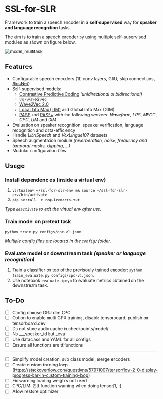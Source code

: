 # SSL-for-SLR

Framework to train a speech encoder in a **self-supervised** way for **speaker and language recognition** tasks.

The aim is to train a speech encoder by using multiple self-supervised modules as shown on figure below.

![model_multitask](https://raw.githubusercontent.com/theolepage/ssl-for-slr/master/docs/model_multitask.png)

## Features

- Configurable speech encoders (1D conv layers, GRU, skip connections, [SincNet](https://arxiv.org/abs/1808.00158))
- Self-supervised models:
    - [Contrastive Predictive Coding](https://arxiv.org/pdf/1807.03748.pdf) *(unidirectional or bidirectional)*
    - [vq-wave2vec](https://arxiv.org/pdf/1910.05453.pdf)
    - [Wave2Vec 2.0](https://arxiv.org/pdf/2006.11477.pdf)
    - [Local Info Max (LIM)](https://arxiv.org/pdf/1812.00271.pdf) and Global Info Max (GIM)
    - [PASE](https://arxiv.org/pdf/1904.03416.pdf) and [PASE+](https://arxiv.org/pdf/2001.09239.pdf) with the following workers: *Waveform*, *LPS*, *MFCC*, *CPC*, *LIM* and *GIM*
- Evaluation on speaker recognition, speaker verification, language recognition and data-efficiency
- Handle *LibriSpeech* and *VoxLingua107* datasets
- Speech augmentation module *(reverberation, noise, frequency and temporal masks, clipping, ...)*
- Modular configuration files

## Usage

### Install dependencies (inside a virtual env)

1. `virtualenv ~/ssl-for-slr-env && source ~/ssl-for-slr-env/bin/activate`
2. `pip install -r requirements.txt`

*Type `deactivate` to exit the virtual env after use.*

### Train model on pretext task

```
python train.py configs/cpc-v1.json
```

*Multiple config files are located in the `config/` folder.*

### Evaluate model on downstream task *(speaker or language recognition)*

1. Train a classifier on top of the previsouly trained encoder: `python train_evaluate.py configs/cpc-v1.json`.
2. Use notebook `evaluate.ipnyb` to evaluate metrics obtained on the downstream task.

## To-Do

- [ ] Config choose GRU dim CPC
- [ ] Option to enable multi GPU training, disable tensorboard, publish on tensorboard.dev
- [ ] Do not store audio cache in checkpoints/model/
- [ ] No ___speaker_id but _eval
- [ ] Use dataclass and YAML for all configs
- [ ] Ensure all functions are tf.functions

---

- [ ] Simplify model creation, sub class model, merge encoders
- [ ] Create custom training loop (https://stackoverflow.com/questions/57971007/tensorflow-2-0-display-progress-bar-in-custom-training-loop)
- [ ] Fix warning loading weights not used
- [ ] CPC/LIM: @tf.function warning when doing tensor[1, :]
- [ ] Allow restore optimizer